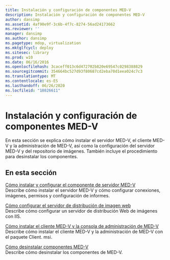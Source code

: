 ```yaml
---
title: Instalación y configuración de componentes MED-V
description: Instalación y configuración de componentes MED-V
author: dansimp
ms.assetid: 4af90e9f-3c6b-4f7c-8274-56ad24173662
ms.reviewer: ''
manager: dansimp
ms.author: dansimp
ms.pagetype: mdop, virtualization
ms.mktglfcycl: deploy
ms.sitesec: library
ms.prod: w10
ms.date: 06/16/2016
ms.openlocfilehash: 3caceff013c6d472702b820e69547c0298388829
ms.sourcegitcommit: 354664bc527d93f80687cd2eba70d1eea024c7c3
ms.translationtype: MT
ms.contentlocale: es-ES
ms.lasthandoff: 06/26/2020
ms.locfileid: "10826611"
---
```

# Instalación y configuración de componentes MED-V


En esta sección se explica cómo instalar el servidor MED-V, el cliente MED-V y la administración de MED-V, así como la configuración del servidor MED-V y del repositorio de imágenes. También incluye el procedimiento para desinstalar los componentes.

## En esta sección


<a href="" id="how-to-install-and-configure-the-med-v-server-component"></a>[Cómo instalar y configurar el componente de servidor MED-V](how-to-install-and-configure-the-med-v-server-component.md)  
Describe cómo instalar el servidor MED-V y cómo configurar conexiones, imágenes, permisos y configuración de informes.

<a href="" id="how-to-configure-the-image-web-distribution-server"></a>[Cómo configurar el servidor de distribución de imagen web](how-to-configure-the-image-web-distribution-server.md)  
Describe cómo configurar un servidor de distribución Web de imágenes con IIS.

<a href="" id="how-to-install-med-v-client-and-med-v-management-console"></a>[Cómo instalar el cliente MED-V y la consola de administración de MED-V](how-to-install-med-v-client-and-med-v-management-console.md)  
Describe cómo instalar el cliente MED-V y la administración de MED-V con el paquete Client. msi.

<a href="" id="how-to-uninstall-med-v-components"></a>[Cómo desinstalar componentes MED-V](how-to-uninstall-med-v-componentsmedvv2.md)  
Describe cómo desinstalar los componentes de MED-V.

 

 





